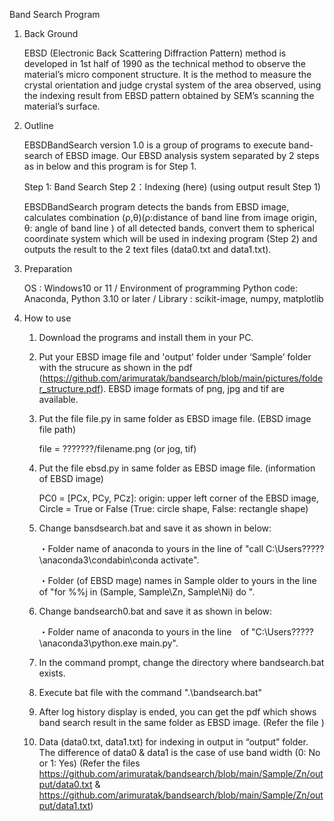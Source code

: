 Band Search Program

1. Back Ground

   EBSD (Electronic Back Scattering Diffraction Pattern) method is developed in 1st half of 1990 as the technical method to observe the material’s micro component structure. It is the method to measure the crystal orientation and judge crystal system of the area observed, using the indexing result from EBSD pattern obtained by SEM’s scanning the material’s surface.

2. Outline

   EBSDBandSearch version 1.0 is a group of programs to execute band-search of EBSD image.
   Our EBSD analysis system separated by 2 steps as in below and this program is for Step 1.

   Step 1: Band Search
   Step 2：Indexing (here) (using output result Step 1)

   EBSDBandSearch program detects the bands from EBSD image, calculates combination (ρ,θ)(ρ:distance of band line from image origin, θ: angle of band line ) of all detected bands, convert them to spherical coordinate system which will be used in indexing program (Step 2) and outputs the result to the 2 text files (data0.txt and data1.txt).

3.	Preparation

  	OS : Windows10 or 11 /
  	Environment of programming Python code: Anaconda, Python 3.10 or later /
  	Library : scikit-image, numpy, matplotlib

5. How to use
   1) Download the programs and install them in your PC.
      
   2) Put your EBSD image file and 'output' folder under ‘Sample’ folder with the strucure as shown in the pdf (https://github.com/arimuratak/bandsearch/blob/main/pictures/folder_structure.pdf). EBSD image formats of png, jpg and tif are available.
      
   3) Put the file file.py in same folder as EBSD image file. (EBSD image file path)
      
      file = ???????/filename.png (or jog, tif)
      
   4) Put the file ebsd.py in same folder as EBSD image file. (information of EBSD image)

      PC0 = [PCx, PCy, PCz]: origin: upper left corner of the EBSD image, Circle = True or False (True: circle shape, False: rectangle shape)

   5) Change bansdsearch.bat and save it as shown in below:

      ・Folder name of anaconda to yours in the line of "call C:\Users\?????\anaconda3\condabin\conda activate".
      
      ・Folder (of EBSD mage) names in Sample older to yours in the line of "for %%j in (Sample, Sample\Zn, Sample\Ni) do ".

   6) Change bandsearch0.bat and save it as shown in below:

      ・Folder name of anaconda to yours in the line　of "C:\Users\?????\anaconda3\python.exe main.py".

   7) In the command prompt, change the directory where bandsearch.bat exists.
   8) Execute bat file with the command ".\bandsearch.bat"
   9) After log history display is ended, you can get the pdf which shows band search result in the same folder as EBSD image. (Refer the file )
   10) Data (data0.txt, data1.txt) for indexing in output in “output” folder. The difference of data0 & data1 is the case of use band width (0: No or 1: Yes) (Refer the files https://github.com/arimuratak/bandsearch/blob/main/Sample/Zn/output/data0.txt & https://github.com/arimuratak/bandsearch/blob/main/Sample/Zn/output/data1.txt)



